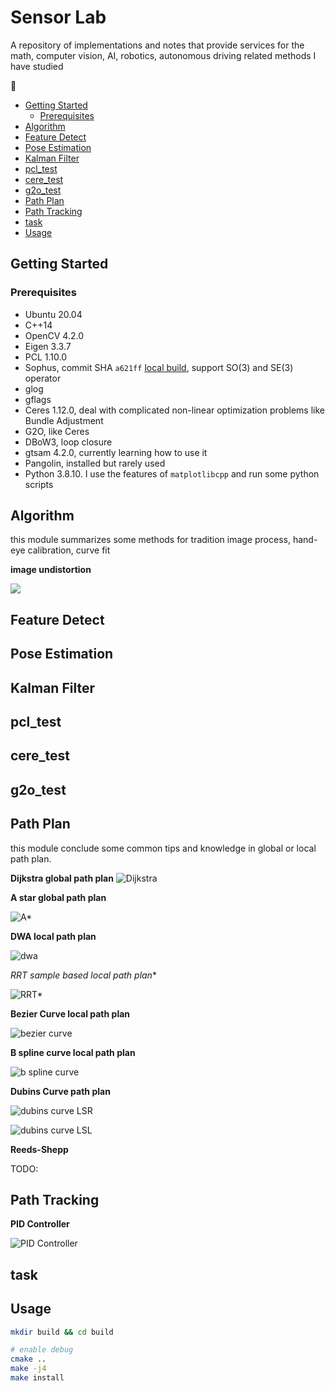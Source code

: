 # Sensor Lab <!-- omit in toc -->

A repository of implementations and notes that provide services for the math, computer vision, AI, robotics, autonomous driving related methods I have studied

:construction:

- [Getting Started](#getting-started)
  - [Prerequisites](#prerequisites)
- [Algorithm](#algorithm)
- [Feature Detect](#feature-detect)
- [Pose Estimation](#pose-estimation)
- [Kalman Filter](#kalman-filter)
- [pcl\_test](#pcl_test)
- [cere\_test](#cere_test)
- [g2o\_test](#g2o_test)
- [Path Plan](#path-plan)
- [Path Tracking](#path-tracking)
- [task](#task)
- [Usage](#usage)

## Getting Started

### Prerequisites

- Ubuntu 20.04
- C++14
- OpenCV 4.2.0
- Eigen 3.3.7
- PCL 1.10.0
- Sophus, commit SHA `a621ff` [local build](./task/local_build_sophus.md), support SO(3) and SE(3) operator
- glog
- gflags
- Ceres 1.12.0, deal with complicated non-linear optimization problems like Bundle Adjustment
- G2O, like Ceres
- DBoW3, loop closure
- gtsam 4.2.0, currently learning how to use it
- Pangolin, installed but rarely used
- Python 3.8.10. I use the features of `matplotlibcpp` and run some python scripts

## Algorithm

this module summarizes some methods for tradition image process, hand-eye calibration, curve fit

**image undistortion**

![](./support_files/image/algorithm/img1.png)

## Feature Detect

## Pose Estimation

## Kalman Filter

## pcl_test

## cere_test

## g2o_test

## Path Plan

this module conclude some common tips and knowledge in global or local path plan. 

**Dijkstra global path plan**
![Dijkstra](./support_files/image/path_plan/dijkstra_demo.png)

**A star global path plan**

![A*](./support_files/image/path_plan/astar_demo.png)

**DWA local path plan**

![dwa](./support_files/image/path_plan/dwa_demo.png)

**RRT* sample based local path plan**

![RRT*](./support_files/image/path_plan/rrt_star_demo.png)

**Bezier Curve local path plan**

![bezier curve](./support_files/image/path_plan/bezier_curve.png)

**B spline curve local path plan**

![b spline curve](./support_files/image/path_plan/b_spline_demo.png)

**Dubins Curve path plan**

![dubins curve LSR](./support_files/image/path_plan/dubins_curve_1.png)

![dubins curve LSL](./support_files/image/path_plan/dubins_curve_2.png)

**Reeds-Shepp**

TODO: 

## Path Tracking

**PID Controller**

![PID Controller](./support_files/image/path_tracking/pid_demo.png)

## task

## Usage

```bash
mkdir build && cd build

# enable debug
cmake ..
make -j4
make install
```
